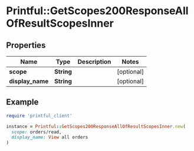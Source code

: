 # Printful::GetScopes200ResponseAllOfResultScopesInner

## Properties

| Name | Type | Description | Notes |
| ---- | ---- | ----------- | ----- |
| **scope** | **String** |  | [optional] |
| **display_name** | **String** |  | [optional] |

## Example

```ruby
require 'printful_client'

instance = Printful::GetScopes200ResponseAllOfResultScopesInner.new(
  scope: orders/read,
  display_name: View all orders
)
```

